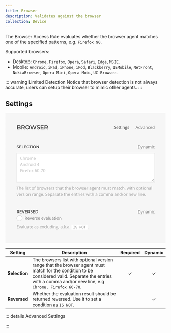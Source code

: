 ```yaml
---
title: Browser
description: Validates against the browser
collection: Device
---
```


<!--@include: ./_partials/intro.md-->

The Browser Access Rule evaluates whether the browser agent matches one of the specified patterns, e.g. `Firefox 90`.

Supported browsers:

- Desktop: `Chrome`, `Firefox`, `Opera`, `Safari`, `Edge`, `MSIE`.
- Mobile: `Android`, `iPad`, `iPhone`, `iPod`, `Blackberry`, `IEMobile`, `NetFront`, `NokiaBrowser`, `Opera Mini`, `Opera Mobi`, `UC Browser`.

::: warning Limited Detection
Notice that browser detection is not always accurate, users can setup their browser to mimic other agents.
:::

## Settings

![Browser Access Rule](../assets/rules/rule-browser.webp)

| Setting | Description | Required | Dynamic |
| ------- | ----------- | :------: | :-----: |
| **Selection** | The browsers list with optional version range that the browser agent must match for the condition to be considered valid. Separate the entries with a comma and/or new line, e.g `Chrome, Firefox 60-70`. | &#x2713; | &#x2713; |
| **Reversed** | Whether the evaluation result should be returned reversed. Use it to set a condition as `IS NOT`. | | &#x2713; |

::: details Advanced Settings
<!--@include: ./_partials/advanced-settings.md-->
:::
